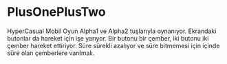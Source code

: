 # PlusOnePlusTwo
 HyperCasual Mobil Oyun
Alpha1 ve Alpha2 tuşlarıyla oynanıyor. Ekrandaki butonlar da hareket için işe yarıyor. Bir butonu bir çember, iki butonu iki çember hareket ettiriyor. Süre sürekli azalıyor ve süre bitmemesi için içinde süre olan çemberlere varılmalı.
